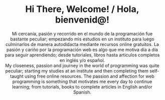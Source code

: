 <div align="center">
  <div>
    <h1>Hi There, Welcome! / Hola, bienvenid@!</h1>
  </div>
  <div>
    <div>
      Mi cercanía, pasión y recorrido en el mundo de la programación fue bastante peculiar; empezando mis estudios en un instituto para luego culminarlos de manera autodidacta mediante recursos online gratuitos.
    La pasión y cariño por la programación web es algo que me motiva día a día para seguir aprendiendo; desde tutoriales, libros hasta articulos completos en inglés y/o español.
    </div>
    <div>
      My closeness, passion and journey in the world of programming was quite peculiar; starting my studies at an institute and then completing them self-taught using free online resources.
      The passion and affection for web programming is something that motivates me every day to continue learning; from tutorials, books to complete articles in English and/or Spanish.
    </div>
  </div>
</div>

